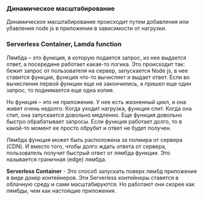 ### Динамическое масштабирование
Динамическое масштабирование происходит путем добавления или убавления node js в приложении в зависимости от нагрузки.

### Serverless Container, Lamda function
Лямбда – это функция, в которую подается запрос, из нее выдается ответ, а посередине работает какая-то логика. Это происходит так: бежит запрос от пользователя на сервер, запускается Node js, в нее ставится функция, функция что-то вычисляет и выдает ответ. Если во вычисления первой функции еще не закончились, а пришел еще один запрос, то поднимается еще одна копия.

Но функция – это не приложение. У нее есть жизненный цикл, и она живет очень недолго. Когда уходит нагрузка, функция спит. Когда она спит, она запускается довольно медленно. Еще функция довольно быстро обрабатывает запросы. Если функция работает долго, то в какой-то момент ее просто обрубит и ответ не будет получен.

Лямбда функция может быть расположена за полмира от сервера (CDN). И вместо того, чтобы долго ждать ответа от сервера, пользователь получит быстрый ответ от лямбда функции. Это называется граничная (edge) лямбда.

**Serverless Container** - Это способ запускать поверх лямбд приложения в виде докер контейнеров. Эти Serverless контейнеры ставятся в облачную среду и сами масштабируются. Но работают они скорее как лямбды, чем как настоящие приложения.
